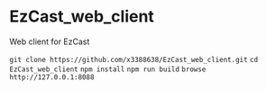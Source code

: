 # EzCast_web_client
Web client for EzCast

`git clone https://github.com/x3388638/EzCast_web_client.git`
`cd EzCast_web_client`
`npm install`
`npm run build`
`browse http://127.0.0.1:8088`
